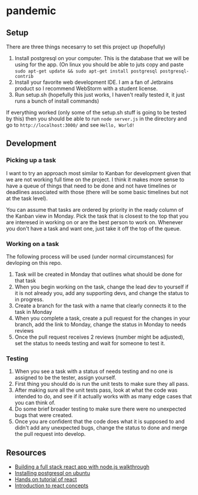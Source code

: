 # pandemic

## Setup
There are three things necesarry to set this project up (hopefully)
1. Install postgresql on your computer. This is the database that we will be using for the app. (On linux you should be able to juts copy and paste `sudo apt-get update && sudo apt-get install postgresql postgresql-contrib`
2. Install your favorite web development IDE. I am a fan of Jetbrains product so I recommend WebStorm with a student license.
3. Run setup.sh (hopefully this just works, I haven't really tested it, it just runs a bunch of install commands)

If everything worked (only some of the setup.sh stuff is going to be tested by this) then you should be able to run `node server.js` in the directory and go to `http://localhost:3000/` and see `Hello, World!`

## Development

### Picking up a task
I want to try an approach most similar to Kanban for development given that we are not working full time on the project. I think it makes more sense to have a queue of things that need to be done and not have timelines or deadlines associated with those (there will be some basic timelines but not at the task level).

You can assume that tasks are ordered by priority in the ready column of the Kanban view in Monday. Pick the task that is closest to the top that you are interesed in working on or are the best person to work on. Whenever you don't have a task and want one, just take it off the top of the queue.

### Working on a task
The following process will be used (under normal circumstances) for devloping on this repo.
1. Task will be created in Monday that outlines what should be done for that task
1. When you begin working on the task, change the lead dev to yourself if it is not already you, add any supporting devs, and change the status to in progress.
1. Create a branch for the task with a name that clearly connects it to the task in Monday
1. When you complete a task, create a pull request for the changes in your branch, add the link to Monday, change the status in Monday to needs reviews
1. Once the pull request receives 2 reviews (number might be adjusted), set the status to needs testing and wait for someone to test it.

### Testing
1. When you see a task with a status of needs testing and no one is assigned to be the tester, assign yourself.
1. First thing you should do is run the unit tests to make sure they all pass.
1. After making sure all the unit tests pass, look at what the code was intended to do, and see if it actually works with as many edge cases that you can think of.
1. Do some brief broader testing to make sure there were no unexpected bugs that were created.
1. Once you are confident that the code does what it is supposed to and didn't add any unexpected bugs, change the status to done and merge the pull request into develop.

## Resources
* [Building a full stack react app with node.js walkthrough](https://www.bytesized.xyz/building-a-full-stack-application-with-react-and-node)
* [Installing postgresql on ubuntu](https://www.digitalocean.com/community/tutorials/how-to-install-and-use-postgresql-on-ubuntu-18-04)
* [Hands on tutorial of react](https://reactjs.org/tutorial/tutorial.html)
* [Introduction to react concepts](https://reactjs.org/docs/hello-world.html)
